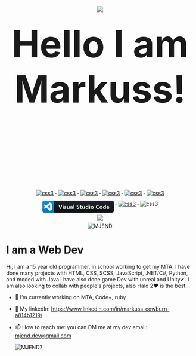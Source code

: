 <h2 style="font-size:100px;" align="center">
  <img src="https://avatars.githubusercontent.com/u/60278279?s=400&u=853bef17e7aab97e9275c1bc97aa770818b05855&v=4" height="150vh" ></img>
  <br/>
  Hello I am Markuss!
  <br/>
  <br/>
 </h2>
 <a href="#"><p align="center">
  <img src="https://raw.githubusercontent.com/MikeCodesDotNET/ColoredBadges/master/png/dev/frameworks/nodejs_larger.png" alt="css3" style="vertical-align:top; margin:6px 4px">
  </a>
<a href="#">
    <img src="https://raw.githubusercontent.com/MikeCodesDotNET/ColoredBadges/master/png/dev/languages/html.png" alt="css3" style="vertical-align:top; margin:6px 4px">
  </a>  
  <a href="#">
    <img src="https://raw.githubusercontent.com/MikeCodesDotNET/ColoredBadges/master/png/dev/languages/css3.png" alt="css3" style="vertical-align:top; margin:6px 4px">
  </a><a href="#">
    <img src="https://raw.githubusercontent.com/MikeCodesDotNET/ColoredBadges/master/png/dev/languages/js.png" alt="css3" style="vertical-align:top; margin:6px 4px">
  </a><a href="#">
    <img src="https://raw.githubusercontent.com/MikeCodesDotNET/ColoredBadges/master/png/dev/languages/python.png" alt="css3" style="vertical-align:top; margin:6px 4px">
  </a><a href="#">
    <img src="https://raw.githubusercontent.com/MikeCodesDotNET/ColoredBadges/master/png/devices/raspberrypi.png" alt="css3" style="vertical-align:top; margin:6px 4px">
  </a><a href="#">
  <img src="https://raw.githubusercontent.com/MikeCodesDotNET/ColoredBadges/master/png/dev/tools/visualstudio_code.png" alt="css3" style="vertical-align:top; margin:6px 4px">
  </a><a href="#">
    <img src="https://raw.githubusercontent.com/MikeCodesDotNET/ColoredBadges/master/png/dev/tools/jetbrains_pycharm.png" alt="css3" style="vertical-align:top; margin:6px 4px">
  </a>
   <img src="https://raw.githubusercontent.com/MikeCodesDotNET/ColoredBadges/master/png/dev/languages/csharp_dotnet.png" alt="css3" style="vertical-align:top; margin:6px 4px">
  </a><br>
  <img align"center" src="https://github-readme-stats.vercel.app/api/top-langs/?username=MJEND7&layout=compact&theme=material-palenight&langs_count=15" /> <br>
  <img height="195" align="center" src="https://github-readme-stats.vercel.app/api?username=MJEND7&count_private=true&include_all_commits=true&theme=material-palenight"     alt="MJEND" />
  
# I am a Web Dev  
Hi, I am a 15 year old programmer, in school working to get my MTA.
I have done many projects with HTML, CSS, SCSS, JavaScript, .NET/C#, Python, and moded with Java i have also done game Dev with unreal and Unity✔.
I am also looking to collab with people's projects, also Halo 2❤ is the best. 




- 🔭 I’m currently working on MTA, Code+, ruby

- 🔗 My linkedIn: https://www.linkedin.com/in/markuss-cowburn-a814b1219/

- 📫 How to reach me: you can DM me at my dev email: mjend.dev@gmail.com
  <p align="left"> <img src="https://komarev.com/ghpvc/?username=MJEND7&label=Profile%20views&color=0e75b6&style=flat" alt="MJEND7" /> </p>

